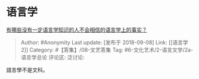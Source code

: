 # 语言学
[有哪些没有一定语言学知识的人不会相信的语言学上的事实？](https://www.zhihu.com/question/288560172/answer/487464867)

> Author: #Anonymity
> Last update: [发布于 2018-09-08]
> Link: [[语言学 2]]
> Category: #【答集】/08-文艺答集
> Tag: #6-文化艺术/2-语言文学/2a-语言学总论 
> 评论区:
> 泛讨论:

語言學不是文科。
